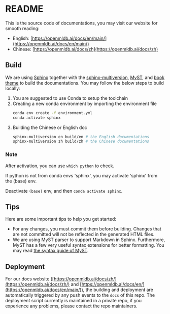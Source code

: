# README

This is the source code of documentations, you may visit our website for smooth reading: 

- English: [https://openmldb.ai/docs/en/main/](https://openmldb.ai/docs/en/main/)
- Chinese: [https://openmldb.ai/docs/zh](https://openmldb.ai/docs/zh)

## Build

We are using [Sphinx](https://www.sphinx-doc.org/) together with the [sphinx-multiversion](https://holzhaus.github.io/sphinx-multiversion), [MyST](https://myst-parser.readthedocs.io/), and [book theme](https://sphinx-book-theme.readthedocs.io/) to build the documentations. You may follow the below steps to build locally:

1. You are suggested to use Conda to setup the toolchain
2. Creating a new conda environment by importing the environment file
   ```bash
   conda env create -f environment.yml
   conda activate sphinx
   ```
3. Building the Chinese or English doc
   ```bash
   sphinx-multiversion en build/en # the English documentations
   sphinx-multiversion zh build/zh # the Chinese documentations
   ```
### Note
After activation, you can use `which python` to check. 

If python is not from conda envs 'sphinx', you may activate 'sphinx' from the (base) env.

Deactivate `(base)` env, and then `conda activate sphinx`.

## Tips

 Here are some important tips to help you get started:

- For any changes, you must commit them before building. Changes that are not committed will not be reflected in the generated HTML files.
- We are using MyST parser to support Markdown in Sphinx. Furthermore, MyST has a few very useful syntax extensions for better formatting. You may read [the syntax guide of MyST](https://myst-parser.readthedocs.io/en/latest/syntax/syntax.html).

## Deployment

For our docs website ([https://openmldb.ai/docs/zh/](https://openmldb.ai/docs/zh/) and [https://openmldb.ai/docs/en/](https://openmldb.ai/docs/en/main/)), the building and deployment are automatically triggered by any push events to the `docs` of this repo. The deployment script currently is maintained in a private repo, if you experience any problems, please contact the repo maintainers. 
